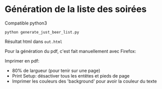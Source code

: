 Génération de la liste des soirées
==================================

Compatible python3


	python generate_just_beer_list.py

Résultat html dans `out.html`


Pour la génération du pdf, c'est fait manuellement avec Firefox:

Imprimer en pdf:

 * 80% de largueur (pour tenir sur une page)
 * Print Setup: désactiver tous les entêtes et pieds de page
 * Imprimer les couleurs des 'background' pour avoir la couleur du texte


